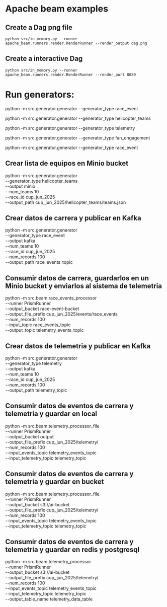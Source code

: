 # Apache beam examples

## Create a Dag png file

```
python src/in_memory.py --runner apache_beam.runners.render.RenderRunner --render_output dag.png
```

## Create a interactive Dag

```
python src/in_memory.py --runner apache_beam.runners.render.RenderRunner --render_port 8089
```


# Run generators:

python -m src.generator.generator --generator_type race_event

python -m src.generator.generator --generator_type helicopter_teams

python -m src.generator.generator --generator_type telemetry

python -m src.generator.generator --generator_type fan_engagement

python -m src.generator.generator --generator_type race_event 


## Crear lista de equipos en Minio bucket
python -m src.generator.generator \
    --generator_type helicopter_teams \
    --output minio \
    --num_teams 10 \
    --race_id cup_jun_2025 \
    --output_path cup_jun_2025/helicopter_teams/teams.json


## Crear datos de carrera y publicar en Kafka
python -m src.generator.generator \
    --generator_type race_event \
    --output kafka \
    --num_teams 10 \
    --race_id cup_jun_2025 \
    --num_records 100 \
    --output_path race_events_topic

## Consumir datos de carrera, guardarlos en un Minio bucket y enviarlos al sistema de telemetria
python -m src.beam.race_events_processor \
    --runner PrismRunner  \
    --output_bucket race-event-bucket  \
    --output_file_prefix cup_jun_2025/events/race_events  \
    --num_records 100 \
    --input_topic race_events_topic \
    --output_topic telemetry_events_topic

## Crear datos de telemetria y publicar en Kafka
python -m src.generator.generator \
    --generator_type telemetry \
    --output kafka \
    --num_teams 10 \
    --race_id cup_jun_2025 \
    --num_records 100 \
    --output_path telemetry_topic

## Consumir datos de eventos de carrera y telemetria y guardar en local
python -m src.beam.telemetry_processor_file \
    --runner PrismRunner  \
    --output_bucket output  \
    --output_file_prefix cup_jun_2025/telemetry/  \
    --num_records 100 \
    --input_events_topic telemetry_events_topic \
    --input_telemetry_topic telemetry_topic 

## Consumir datos de eventos de carrera y telemetria y guardar en bucket
python -m src.beam.telemetry_processor_file \
    --runner PrismRunner  \
    --output_bucket s3://ai-bucket  \
    --output_file_prefix cup_jun_2025/telemetry/  \
    --num_records 100 \
    --input_events_topic telemetry_events_topic \
    --input_telemetry_topic telemetry_topic 

## Consumir datos de eventos de carrera y telemetria y guardar en redis y postgresql
python -m src.beam.telemetry_processor \
    --runner PrismRunner  \
    --output_bucket s3://ai-bucket  \
    --output_file_prefix cup_jun_2025/telemetry/  \
    --num_records 100 \
    --input_events_topic telemetry_events_topic \
    --input_telemetry_topic telemetry_topic \
    --output_table_name telemetry_data_table
